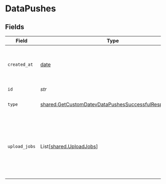 # DataPushes


## Fields

| Field                                                                                                                                               | Type                                                                                                                                                | Required                                                                                                                                            | Description                                                                                                                                         |
| --------------------------------------------------------------------------------------------------------------------------------------------------- | --------------------------------------------------------------------------------------------------------------------------------------------------- | --------------------------------------------------------------------------------------------------------------------------------------------------- | --------------------------------------------------------------------------------------------------------------------------------------------------- |
| `created_at`                                                                                                                                        | [date](https://docs.python.org/3/library/datetime.html#date-objects)                                                                                | :heavy_check_mark:                                                                                                                                  | Date when the push-data endpoint was called.<br/><br/>[](https://developer.mozilla.org/en-US/docs/Web/JavaScript/Reference/Global_Objects/Date/toISOString) |
| `id`                                                                                                                                                | *str*                                                                                                                                               | :heavy_check_mark:                                                                                                                                  | N/A                                                                                                                                                 |
| `type`                                                                                                                                              | [shared.GetCustomDatevDataPushesSuccessfulResponseType](../../models/shared/getcustomdatevdatapushessuccessfulresponsetype.md)                      | :heavy_check_mark:                                                                                                                                  | Type of the executed data push.                                                                                                                     |
| `upload_jobs`                                                                                                                                       | List[[shared.UploadJobs](../../models/shared/uploadjobs.md)]                                                                                        | :heavy_check_mark:                                                                                                                                  | List of all the submitted files. This can include multiple files if data was edited for multiple months.                                            |